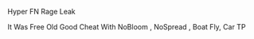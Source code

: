 
Hyper FN Rage Leak

It Was Free Old Good Cheat With NoBloom , NoSpread , Boat Fly, Car TP













